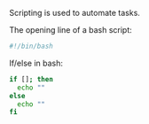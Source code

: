 Scripting is used to automate tasks.


The opening line of a bash script:
```bash
#!/bin/bash
```

If/else in bash:
```bash
if []; then
  echo ""
else
  echo ""
fi
```
